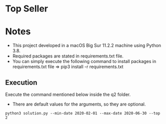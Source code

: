 # Top Seller
# Notes
- This project developed in a macOS Big Sur 11.2.2 machine using Python 3.8.
- Required packages are stated in requirements.txt file.
- You can simply execute the following command to install packages in requirements.txt file => pip3 install -r requirements.txt 

##  Execution
Execute the command mentioned below inside the q2 folder.
- There are default values for the arguments, so they are optional.
```
python3 solution.py --min-date 2020-02-01 --max-date 2020-06-30 --top 2
```
